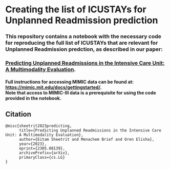 # Creating the list of ICUSTAYs for Unplanned Readmission prediction
### This repository contains a notebook with the necessary code for reproducing the full list of ICUSTAYs that are relevant for Unplanned Readmission predction, as described in our paper:
### [Predicting Unplanned Readmissions in the Intensive Care Unit: A Multimodality Evaluation](https://arxiv.org/abs/2305.08139). 
#### Full instructions for accessing MIMIC data can be found at: https://mimic.mit.edu/docs/gettingstarted/. <br> Note that access to MIMIC-III data is a prerequisite for using the code provided in the notebook.
## Citation


    @misc{sheetrit2023predicting,
          title={Predicting Unplanned Readmissions in the Intensive Care Unit: A Multimodality Evaluation},
          author={Eitam Sheetrit and Menachem Brief and Oren Elisha},
          year={2023},
          eprint={2305.08139},
          archivePrefix={arXiv},
          primaryClass={cs.LG}
    }






